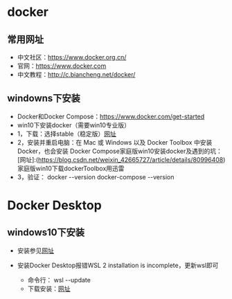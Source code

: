 # docker
## 常用网址
* 中文社区：https://www.docker.org.cn/
* 官网：https://www.docker.com
* 中文教程：http://c.biancheng.net/docker/
## windowns下安装

* Docker和Docker Compose：https://www.docker.com/get-started
* win10下安装docker（需要win10专业版）
* 1，下载：选择stable（稳定版）[网址](https://hub.docker.com/editions/community/docker-ce-desktop-windows)
* 2，安装并重启电脑：在 Mac 或 Windows 以及 Docker Toolbox 中安装 Docker，也会安装 
    Docker Compose家庭版win10安装docker及遇到的坑：[网址]:(https://blog.csdn.net/weixin_42665727/article/details/80996408) 家庭版win10下载dockerToolbox用迅雷
* 3，验证：
	docker --version
	docker-compose --version
# Docker Desktop

## windows10下安装
* 安装参见[网址](https://blog.csdn.net/u013408188/article/details/102949225?spm=1001.2101.3001.6661.1&utm_medium=distribute.pc_relevant_t0.none-task-blog-2%7Edefault%7ECTRLIST%7Edefault-1.highlightwordscore&depth_1-utm_source=distribute.pc_relevant_t0.none-task-blog-2%7Edefault%7ECTRLIST%7Edefault-1.highlightwordscore)

* 安装Docker Desktop报错WSL 2 installation is incomplete，更新wsl即可
  * 命令行： wsl --update
  * 下载安装：[网址](https://wslstorestorage.blob.core.windows.net/wslblob/wsl_update_x64.msi)